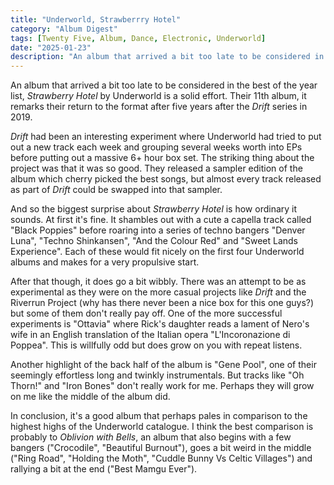 ```yaml
---
title: "Underworld, Strawberrry Hotel"
category: "Album Digest"
tags: [Twenty Five, Album, Dance, Electronic, Underworld]
date: "2025-01-23"
description: "An album that arrived a bit too late to be considered in the best of the year list, Strawberry Hotel by Underworld is a solid effort."
---
```


An album that arrived a bit too late to be considered in the best of the year list, _Strawberry Hotel_ by Underworld is a solid effort. Their 11th album, it remarks their return to the format after five years after the _Drift_ series in 2019.

_Drift_ had been an interesting experiment where Underworld had tried to put out a new track each week and grouping several weeks worth into EPs before putting out a massive 6+ hour box set. The striking thing about the project was that it was so good. They released a sampler edition of the album which cherry picked the best songs, but almost every track released as part of _Drift_ could be swapped into that sampler.

And so the biggest surprise about _Strawberry Hotel_ is how ordinary it sounds. At first it's fine. It shambles out with a cute a capella track called "Black Poppies" before roaring into a series of techno bangers "Denver Luna", "Techno Shinkansen", "And the Colour Red" and "Sweet Lands Experience". Each of these would fit nicely on the first four Underworld albums and makes for a very propulsive start.

After that though, it does go a bit wibbly. There was an attempt to be as experimental as they were on the more casual projects like _Drift_ and the Riverrun Project (why has there never been a nice box for this one guys?) but some of them don't really pay off. One of the more successful experiments is "Ottavia" where Rick's daughter reads a lament of Nero's wife in an English translation of the Italian opera "L'Incoronazione di Poppea". This is willfully odd but does grow on you with repeat listens.

Another highlight of the back half of the album is "Gene Pool", one of their seemingly effortless long and twinkly instrumentals. But tracks like "Oh Thorn!" and "Iron Bones" don't really work for me. Perhaps they will grow on me like the middle of the album did.

In conclusion, it's a good album that perhaps pales in comparison to the highest highs of the Underworld catalogue. I think the best comparison is probably to _Oblivion with Bells_, an album that also begins with a few bangers ("Crocodile", "Beautiful Burnout"), goes a bit weird in the middle ("Ring Road", "Holding the Moth", "Cuddle Bunny Vs Celtic Villages") and rallying a bit at the end ("Best Mamgu Ever").
